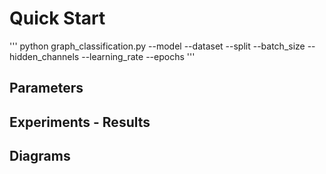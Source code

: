 # Quick Start
'''
python graph_classification.py  --model --dataset --split --batch_size --hidden_channels --learning_rate --epochs
'''
## Parameters

## Experiments - Results

## Diagrams
